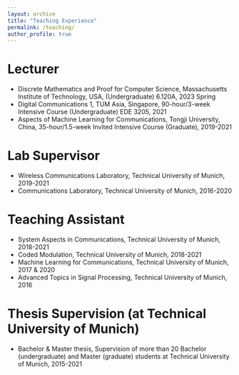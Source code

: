 ```yaml
---
layout: archive
title: "Teaching Experience"
permalink: /teaching/
author_profile: true
---
```


Lecturer
======
* Discrete Mathematics and Proof for Computer Science, Massachusetts Institute of Technology, USA, (Undergraduate) 6.120A, 2023 Spring
* Digital Communications 1, TUM Asia, Singapore, 90-hour/3-week Intensive Course (Undergraduate) EDE 3205, 2021 
* Aspects of Machine Learning for Communications, Tongji University, China, 35-hour/1.5-week Invited Intensive Course (Graduate), 2019-2021 

Lab Supervisor
======
* Wireless Communications Laboratory, Technical University of Munich, 2019-2021 
* Communications Laboratory, Technical University of Munich, 2016-2020 

Teaching Assistant
======
* System Aspects in Communications, Technical University of Munich, 2018-2021 
* Coded Modulation, Technical University of Munich, 2018-2021 
* Machine Learning for Communications, Technical University of Munich, 2017 & 2020 
* Advanced Topics in Signal Processing, Technical University of Munich, 2016
  
Thesis Supervision (at Technical University of Munich)
======
* Bachelor & Master thesis, Supervision of more than 20 Bachelor (undergraduate) and Master (graduate) students at Technical University of Munich, 2015-2021
